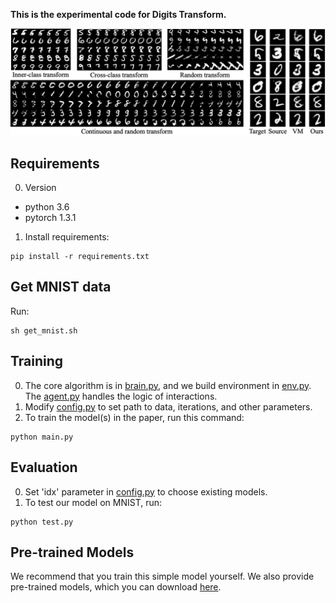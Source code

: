 **This is the experimental code for Digits Transform.**

![digitstransform](../../Figures/app-mnist.jpg)

## Requirements

0. Version
  
  - python 3.6
  - pytorch 1.3.1
1. Install requirements:
  

```setup
pip install -r requirements.txt
```

## Get MNIST data

Run:

```setup
sh get_mnist.sh
```

## Training

0. The core algorithm is in [brain.py](brain.py), and we build environment in [env.py](env.py). The [agent.py](agent.py) handles the logic of interactions.
1. Modify [config.py](config.py) to set path to data, iterations, and other parameters.
2. To train the model(s) in the paper, run this command:

```train
python main.py
```

## Evaluation

0. Set 'idx' parameter in [config.py](config.py) to choose existing models.
1. To test our model on MNIST, run:

```test
python test.py
```

## Pre-trained Models

We recommend that you train this simple model yourself. We also provide pre-trained models, which you can download [here](https://drive.google.com/file/d/1LPdljYOSLMHuBLZJw9KjQZ2k2JVHdZ4b/view?usp=sharing).
